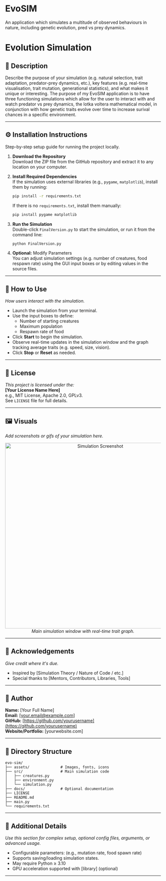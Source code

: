 # EvoSIM
An application which simulates a multitude of observed behaviours in nature, including genetic evolution, pred vs prey dynamics.

# Evolution Simulation

## 🧬 Description  
Describe the purpose of your simulation (e.g. natural selection, trait adaptation, predator-prey dynamics, etc.), key features (e.g. real-time visualisation, trait mutation, generational statistics), and what makes it unique or interesting.
The purpose of my EvoSIM application is to have three functioning simulations which allow for the user to interact with and watch predator vs prey dynamics, the lotka voltera mathematical model, in conjunction with how genetic traits evolve over time to increase surival chances in a specific environment. 

---

## ⚙️ Installation Instructions  
Step-by-step setup guide for running the project locally.

1. **Download the Repository**  
   Download the ZIP file from the GitHub repository and extract it to any location on your computer.

2. **Install Required Dependencies**  
   If the simulation uses external libraries (e.g., `pygame`, `matplotlib`), install them by running:

   ```bash
   pip install -r requirements.txt
   ```

   If there is no `requirements.txt`, install them manually:

   ```bash
   pip install pygame matplotlib
   ```

3. **Run the Simulation**  
   Double-click `FinalVersion.py` to start the simulation, or run it from the command line:

   ```bash
   python FinalVersion.py
   ```

4. **Optional:** Modify Parameters  
   You can adjust simulation settings (e.g. number of creatures, food respawn rate) using the GUI input boxes or by editing values in the source files.

---

## 🚀 How to Use  
_How users interact with the simulation._  

- Launch the simulation from your terminal.
- Use the input boxes to define:
  - Number of starting creatures
  - Maximum population
  - Respawn rate of food
- Click **Start** to begin the simulation.
- Observe real-time updates in the simulation window and the graph tracking average traits (e.g. speed, size, vision).
- Click **Stop** or **Reset** as needed.

---

## 📄 License  
_This project is licensed under the:_  
**[Your License Name Here]**  
e.g., MIT License, Apache 2.0, GPLv3.  
See `LICENSE` file for full details.

---

## 🖼️ Visuals  
_Add screenshots or gifs of your simulation here._  

<p align="center">
  <img src="assets/screenshot1.png" width="600" alt="Simulation Screenshot">
  <br>
  <em>Main simulation window with real-time trait graph.</em>
</p>

---

## 🙏 Acknowledgements  
_Give credit where it's due._  

- Inspired by [Simulation Theory / Nature of Code / etc.]
- Special thanks to [Mentors, Contributors, Libraries, Tools]

---

## 👤 Author  
**Name:** [Your Full Name]  
**Email:** [your.email@example.com]  
**GitHub:** [https://github.com/yourusername](https://github.com/yourusername)  
**Website/Portfolio:** [yourwebsite.com]

---

## 📁 Directory Structure  

```
evo-sim/
├── assets/              # Images, fonts, icons
├── src/                 # Main simulation code
│   ├── creatures.py     
│   ├── environment.py   
│   └── simulation.py    
├── docs/                # Optional documentation
├── LICENSE              
├── README.md            
├── main.py              
└── requirements.txt     
```

---

## 📌 Additional Details  
_Use this section for complex setup, optional config files, arguments, or advanced usage._  

- Configurable parameters: (e.g., mutation rate, food spawn rate)
- Supports saving/loading simulation states.
- May require Python ≥ 3.10
- GPU acceleration supported with [library] (optional)

---
